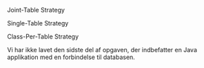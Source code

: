 
Joint-Table Strategy


Single-Table Strategy

Class-Per-Table Strategy


Vi har ikke lavet den sidste del af opgaven, der indbefatter en Java applikation med en forbindelse til databasen. 
